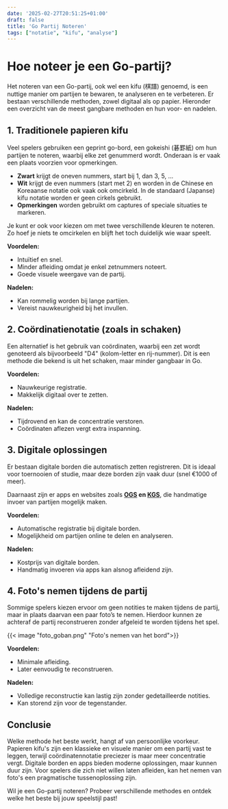 ```yaml
---
date: '2025-02-27T20:51:25+01:00'
draft: false
title: 'Go Partij Noteren'
tags: ["notatie", "kifu", "analyse"]
---
```


# Hoe noteer je een Go-partij?

Het noteren van een Go-partij, ook wel een kifu (棋譜) genoemd, is een nuttige manier om partijen te bewaren, te analyseren en te verbeteren. Er bestaan verschillende methoden, zowel digitaal als op papier. Hieronder een overzicht van de meest gangbare methoden en hun voor- en nadelen.


## 1. Traditionele papieren kifu
Veel spelers gebruiken een geprint go-bord, een gokeishi (碁罫紙) om hun partijen te noteren, waarbij elke zet genummerd wordt. Onderaan is er vaak een plaats voorzien voor opmerkingen.

- **Zwart** krijgt de oneven nummers, start bij 1, dan 3, 5, ...
- **Wit** krijgt de even nummers (start met 2) en worden in de Chinese en Koreaanse notatie ook vaak ook omcirkeld. In de standaard (Japanse) kifu notatie worden er geen cirkels gebruikt.
- **Opmerkingen** worden gebruikt om captures of speciale situaties te markeren.

Je kunt er ook voor kiezen om met twee verschillende kleuren te noteren. Zo hoef je niets te omcirkelen en blijft het toch duidelijk wie waar speelt.

**Voordelen:**  
- Intuïtief en snel.  
- Minder afleiding omdat je enkel zetnummers noteert.  
- Goede visuele weergave van de partij.  

**Nadelen:**  
- Kan rommelig worden bij lange partijen.  
- Vereist nauwkeurigheid bij het invullen.  

## 2. Coördinatienotatie (zoals in schaken)
Een alternatief is het gebruik van coördinaten, waarbij een zet wordt genoteerd als bijvoorbeeld "D4" (kolom-letter en rij-nummer). Dit is een methode die bekend is uit het schaken, maar minder gangbaar in Go.

**Voordelen:**  
- Nauwkeurige registratie.  
- Makkelijk digitaal over te zetten.  

**Nadelen:**  
- Tijdrovend en kan de concentratie verstoren.  
- Coördinaten aflezen vergt extra inspanning.  


## 3. Digitale oplossingen
Er bestaan digitale borden die automatisch zetten registreren. Dit is ideaal voor toernooien of studie, maar deze borden zijn vaak duur (snel €1000 of meer).  

Daarnaast zijn er apps en websites zoals **[OGS](https://online-go.com/) en [KGS](https://www.gokgs.com/)**, die handmatige invoer van partijen mogelijk maken. 

**Voordelen:**  
- Automatische registratie bij digitale borden.  
- Mogelijkheid om partijen online te delen en analyseren.  

**Nadelen:**  
- Kostprijs van digitale borden.  
- Handmatig invoeren via apps kan alsnog afleidend zijn.  

## 4. Foto's nemen tijdens de partij
Sommige spelers kiezen ervoor om geen notities te maken tijdens de partij, maar in plaats daarvan een paar foto’s te nemen. Hierdoor kunnen ze achteraf de partij reconstrueren zonder afgeleid te worden tijdens het spel.  

{{< image "foto_goban.png" "Foto's nemen van het bord">}}

**Voordelen:**  
- Minimale afleiding.  
- Later eenvoudig te reconstrueren.  

**Nadelen:**  
- Volledige reconstructie kan lastig zijn zonder gedetailleerde notities.  
- Kan storend zijn voor de tegenstander.  

## Conclusie
Welke methode het beste werkt, hangt af van persoonlijke voorkeur. Papieren kifu's zijn een klassieke en visuele manier om een partij vast te leggen, terwijl coördinatennotatie preciezer is maar meer concentratie vergt. Digitale borden en apps bieden moderne oplossingen, maar kunnen duur zijn. Voor spelers die zich niet willen laten afleiden, kan het nemen van foto's een pragmatische tussenoplossing zijn.  

Wil je een Go-partij noteren? Probeer verschillende methodes en ontdek welke het beste bij jouw speelstijl past!  